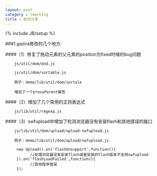 ```yaml
---
layout: post
category : learning
title : 知识分享
---
```

{% include JB/setup %}

###1.gazira修改的几个地方:

####（1）修复了拖动元素的父元素的position为fixed时候的bug问题

        js/util/dom/dnd.js

        js/util/dom/sortable.js

        例子：demo/lib/util/dom/sortale

        增加了一个proxyParent属性
		
####（2）增加了几个常用的正则表达式

        js/lib/util/regexp.js
		
####（3）swfupload中增加了检测浏览器没有安装flash和其他错误的接口

        js/lib/util/dom/upload/upload-swfupload.js

        例子：demo/lib/util/dom/upload/swfupload.js

         new Upload().on('flashUnsupport',function(){
               //处理浏览器没有安装flash或者安装的flash版本不支持swfupload
         }).on('flashLoadFailed',function(){
               //其他程序错误
         });









































